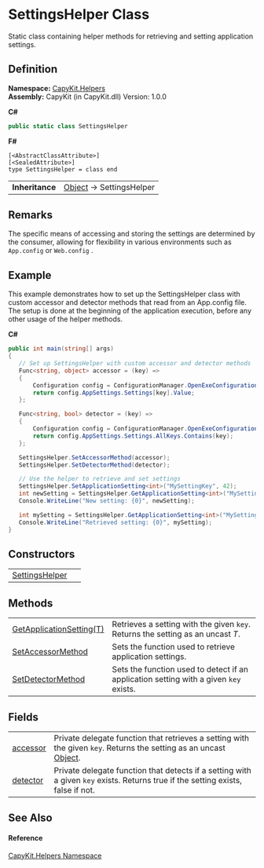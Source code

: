 # SettingsHelper Class


Static class containing helper methods for retrieving and setting application settings.



## Definition
**Namespace:** <a href="N_CapyKit_Helpers.md">CapyKit.Helpers</a>  
**Assembly:** CapyKit (in CapyKit.dll) Version: 1.0.0

**C#**
``` C#
public static class SettingsHelper
```
**F#**
``` F#
[<AbstractClassAttribute>]
[<SealedAttribute>]
type SettingsHelper = class end
```

<table><tr><td><strong>Inheritance</strong></td><td><a href="https://learn.microsoft.com/dotnet/api/system.object" target="_blank" rel="noopener noreferrer">Object</a>  →  SettingsHelper</td></tr>
</table>



## Remarks
The specific means of accessing and storing the settings are determined by the consumer, allowing for flexibility in various environments such as `App.config` or `Web.config` .

## Example
This example demonstrates how to set up the SettingsHelper class with custom accessor and detector methods that read from an App.config file. The setup is done at the beginning of the application execution, before any other usage of the helper methods. 

**C#**  
``` C#
public int main(string[] args)
{
   // Set up SettingsHelper with custom accessor and detector methods
   Func<string, object> accessor = (key) =>
   {
       Configuration config = ConfigurationManager.OpenExeConfiguration(ConfigurationUserLevel.None);
       return config.AppSettings.Settings[key].Value;
   };

   Func<string, bool> detector = (key) =>
   {
       Configuration config = ConfigurationManager.OpenExeConfiguration(ConfigurationUserLevel.None);
       return config.AppSettings.Settings.AllKeys.Contains(key);
   };

   SettingsHelper.SetAccessorMethod(accessor);
   SettingsHelper.SetDetectorMethod(detector);

   // Use the helper to retrieve and set settings
   SettingsHelper.SetApplicationSetting<int>("MySettingKey", 42);
   int newSetting = SettingsHelper.GetApplicationSetting<int>("MySettingKey");
   Console.WriteLine("New setting: {0}", newSetting);

   int mySetting = SettingsHelper.GetApplicationSetting<int>("MySettingKey");
   Console.WriteLine("Retrieved setting: {0}", mySetting);
}
```


## Constructors
<table>
<tr>
<td><a href="M_CapyKit_Helpers_SettingsHelper__cctor.md">SettingsHelper</a></td>
<td> </td></tr>
</table>

## Methods
<table>
<tr>
<td><a href="M_CapyKit_Helpers_SettingsHelper_GetApplicationSetting__1.md">GetApplicationSetting(T)</a></td>
<td>Retrieves a setting with the given <code>key</code>. Returns the setting as an uncast <em>T</em>.</td></tr>
<tr>
<td><a href="M_CapyKit_Helpers_SettingsHelper_SetAccessorMethod.md">SetAccessorMethod</a></td>
<td>Sets the function used to retrieve application settings.</td></tr>
<tr>
<td><a href="M_CapyKit_Helpers_SettingsHelper_SetDetectorMethod.md">SetDetectorMethod</a></td>
<td>Sets the function used to detect if an application setting with a given <code>key</code> exists.</td></tr>
</table>

## Fields
<table>
<tr>
<td><a href="F_CapyKit_Helpers_SettingsHelper_accessor.md">accessor</a></td>
<td>Private delegate function that retrieves a setting with the given <code>key</code>. Returns the setting as an uncast <a href="https://learn.microsoft.com/dotnet/api/system.object" target="_blank" rel="noopener noreferrer">Object</a>.</td></tr>
<tr>
<td><a href="F_CapyKit_Helpers_SettingsHelper_detector.md">detector</a></td>
<td>Private delegate function that detects if a setting with a given <code>key</code> exists. Returns true if the setting exists, false if not.</td></tr>
</table>

## See Also


#### Reference
<a href="N_CapyKit_Helpers.md">CapyKit.Helpers Namespace</a>  
